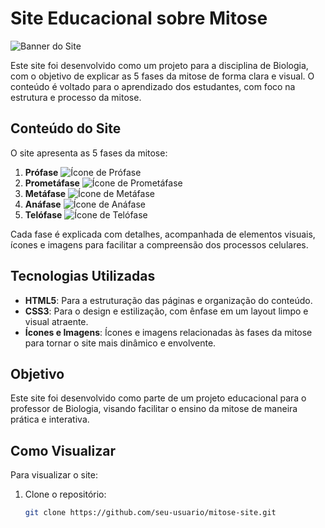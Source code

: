 # Site Educacional sobre Mitose

![Banner do Site](imagens/banner-mitose.png)

Este site foi desenvolvido como um projeto para a disciplina de Biologia, com o objetivo de explicar as 5 fases da mitose de forma clara e visual. O conteúdo é voltado para o aprendizado dos estudantes, com foco na estrutura e processo da mitose.

## Conteúdo do Site

O site apresenta as 5 fases da mitose:

1. **Prófase** ![Ícone de Prófase](https://github.com/user-attachments/assets/bf4b62be-0adf-4b65-99c8-bc209ea57f64)
2. **Prometáfase** ![Ícone de Prometáfase](icones/prometafase-icon.png)
3. **Metáfase** ![Ícone de Metáfase](icones/metafase-icon.png)
4. **Anáfase** ![Ícone de Anáfase](icones/anafase-icon.png)
5. **Telófase** ![Ícone de Telófase](icones/telofase-icon.png)

Cada fase é explicada com detalhes, acompanhada de elementos visuais, ícones e imagens para facilitar a compreensão dos processos celulares. 

## Tecnologias Utilizadas

- **HTML5**: Para a estruturação das páginas e organização do conteúdo.
- **CSS3**: Para o design e estilização, com ênfase em um layout limpo e visual atraente.
- **Ícones e Imagens**: Ícones e imagens relacionadas às fases da mitose para tornar o site mais dinâmico e envolvente.

## Objetivo

Este site foi desenvolvido como parte de um projeto educacional para o professor de Biologia, visando facilitar o ensino da mitose de maneira prática e interativa.

## Como Visualizar

Para visualizar o site:

1. Clone o repositório:
   ```bash
   git clone https://github.com/seu-usuario/mitose-site.git
